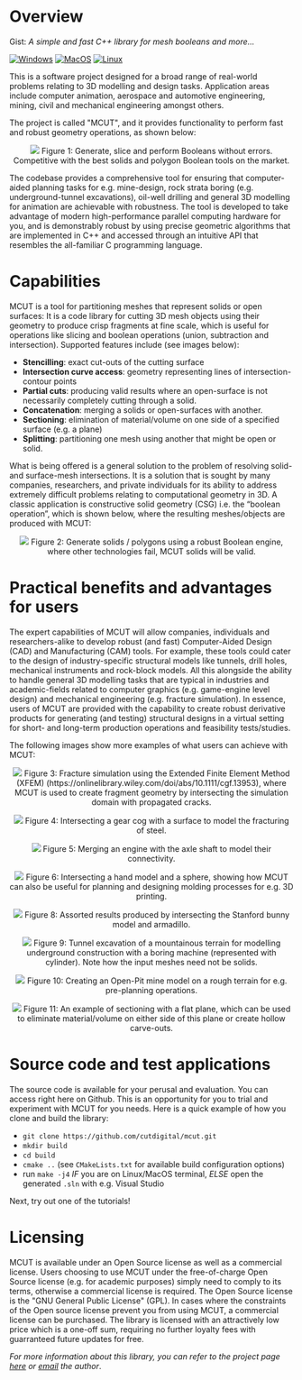 # Overview

Gist: _A simple and fast C++ library for mesh booleans and more..._ 

[![Windows](https://github.com/cutdigital/mcut/actions/workflows/windows.yml/badge.svg)](https://github.com/cutdigital/mcut/actions/workflows/windows.yml)
[![MacOS](https://github.com/cutdigital/mcut/actions/workflows/macos.yml/badge.svg)](https://github.com/cutdigital/mcut/actions/workflows/macos.yml) [![Linux](https://github.com/cutdigital/mcut/actions/workflows/linux.yaml/badge.svg)](https://github.com/cutdigital/mcut/actions/workflows/linux.yaml)

This is a software project designed for a broad range of real-world problems relating to 3D modelling and design tasks. Application areas include computer animation, aerospace and automotive engineering, mining, civil and mechanical engineering amongst others. 

The project is called "MCUT", and it provides functionality to perform fast and robust geometry operations, as shown below:

<p align="center">
  <img src="https://github.com/cutdigital/mcut.github.io/blob/master/docs/media/repo-teaser/github-teaser.png?raw=true">
  Figure 1: Generate, slice and perform Booleans without errors. Competitive with the best solids and polygon Boolean tools on the market.
</p>


The codebase provides a comprehensive tool for ensuring that computer-aided planning tasks for e.g. mine-design, rock strata boring (e.g. underground-tunnel excavations), oil-well drilling and general 3D modelling for animation are achievable with robustness. The tool is developed to take advantage of modern high-performance parallel computing hardware for you, and is demonstrably robust by using precise geometric algorithms that are implemented in C++ and accessed through an intuitive API that resembles the all-familiar C programming language.

# Capabilities

MCUT is a tool for partitioning meshes that represent solids or open surfaces: It is a code library for cutting 3D mesh objects using their geometry to produce crisp fragments at fine scale, which is useful for operations like slicing and boolean operations (union, subtraction and intersection). Supported features include (see images below):

* **Stencilling**: exact cut-outs of the cutting surface
* **Intersection curve access**: geometry representing lines of intersection-contour points
* **Partial cuts**: producing valid results where an open-surface is not necessarily completely cutting through a solid.
* **Concatenation**: merging a solids or open-surfaces with another.
* **Sectioning**: elimination of material/volume on one side of a specified surface (e.g. a plane) 
* **Splitting**: partitioning one mesh using another that might be open or solid. 

What is being offered is a general solution to the problem of resolving solid- and surface-mesh intersections. It is a solution that is sought by many companies, researchers, and private individuals for its ability to address extremely difficult problems relating to computational geometry in 3D. A classic application is constructive solid geometry (CSG) i.e. the “boolean operation”, which is shown below, where the resulting meshes/objects are produced with MCUT:

<p align="center">
  <img src="https://github.com/cutdigital/mcut.github.io/blob/master/docs/media/repo-teaser/teaser2.png?raw=true">
  Figure 2: Generate solids / polygons using a robust Boolean engine, where other technologies fail, MCUT solids will be valid.
</p>

# Practical benefits and advantages for users

The expert capabilities of MCUT will allow companies, individuals and researchers-alike to develop robust (and fast) Computer-Aided Design (CAD) and Manufacturing (CAM) tools. For example, these tools could cater to the design of industry-specific structural models like tunnels, drill holes, mechanical instruments and rock-block models. All this alongside the ability to handle general 3D modelling tasks that are typical in industries and academic-fields related to computer graphics (e.g. game-engine level design) and mechanical engineering (e.g. fracture simulation). In essence, users of MCUT are provided with the capability to create robust derivative products for generating (and testing) structural designs in a virtual setting for short- and long-term production operations and feasibility tests/studies.

The following images show more examples of what users can achieve with MCUT:

<p align="center">
  <img src="https://github.com/cutdigital/mcut.github.io/blob/master/docs/media/repo-teaser/extra-images/eg-teaser.jpg?raw=true">
  Figure 3: Fracture simulation using the Extended Finite Element Method (XFEM) (https://onlinelibrary.wiley.com/doi/abs/10.1111/cgf.13953), where MCUT is used to create fragment geometry by intersecting the simulation domain with propagated cracks.
</p>

<p align="center">
  <img src="https://github.com/cutdigital/mcut.github.io/blob/master/docs/media/repo-teaser/extra-images/image156.png?raw=true">
  Figure 4: Intersecting a gear cog with a surface to model the fracturing of steel.
</p>

<p align="center">
  <img src="https://github.com/cutdigital/mcut.github.io/blob/master/docs/media/repo-teaser/extra-images/path1471.png?raw=true">
  Figure 5: Merging an engine with the axle shaft to model their connectivity.
</p>

<p align="center">
  <img src="https://github.com/cutdigital/mcut.github.io/blob/master/docs/media/repo-teaser/extra-images/arm-sphere.png?raw=true">
  Figure 6: Intersecting a hand model and a sphere, showing how MCUT can also be useful for planning and designing molding processes for e.g. 3D printing.
</p>

<p align="center">
  <img src="https://github.com/cutdigital/mcut.github.io/blob/master/docs/media/repo-teaser/extra-images/arma-bunn.png?raw=true">
  Figure 8: Assorted results produced by intersecting the Stanford bunny model and armadillo.
</p>

<p align="center">
  <img src="https://github.com/cutdigital/mcut.github.io/blob/master/docs/media/repo-teaser/extra-images/path1471-2.png?raw=true">
  Figure 9: Tunnel excavation of a mountainous terrain for modelling underground construction with a boring machine (represented with cylinder). Note how the input meshes need not be solids.
</p>

<p align="center">
  <img src="https://github.com/cutdigital/mcut.github.io/blob/master/docs/media/repo-teaser/extra-images/image111.png?raw=true">
  Figure 10: Creating an Open-Pit mine model on a rough terrain for e.g. pre-planning operations.
</p>

<p align="center">
  <img src="https://github.com/cutdigital/mcut.github.io/blob/master/docs/media/repo-teaser/extra-images/path1471-5.png?raw=true">
  Figure 11: An example of sectioning with a flat plane, which can be used to eliminate material/volume on either side of this plane or create hollow carve-outs.
</p>

# Source code and test applications

The source code is available for your perusal and evaluation. You can access right here on Github. This is an opportunity for you to trial and experiment with MCUT for you needs. Here is a quick example of how you clone and build the library:

* `git clone https://github.com/cutdigital/mcut.git` 
* `mkdir build`
* `cd build`
* `cmake ..` (see `CMakeLists.txt` for available build configuration options) 
* run `make -j4` *IF* you are on Linux/MacOS terminal, *ELSE* open the generated `.sln` with e.g. Visual Studio

Next, try out one of the tutorials!

# Licensing

MCUT is available under an Open Source license as well as a commercial license. Users choosing to use MCUT under the free-of-charge Open Source license (e.g. for academic purposes) simply need to comply to its terms, otherwise a commercial license is required. The Open Source license is the "GNU General Public License" (GPL). In cases where the constraints of the Open source license prevent you from using MCUT, a commercial license can be purchased. The library is licensed with an attractively low price which is a one-off sum, requiring no further loyalty fees with guarranteed future updates for free.   

_For more information about this library, you can refer to the project page [here](https://cutdigital.github.io/mcut.site/) or [email](floyd.m.chitalu@gmail.com) the author_.
